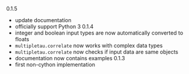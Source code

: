 0.1.5
- update documentation
- officially support Python 3
0.1.4
- integer and boolean input types are now automatically converted to floats
- `multipletau.correlate` now works with complex data types
- `multipletau.correlate` now checks if input data are same objects
- documentation now contains examples
0.1.3
- first non-cython implementation

